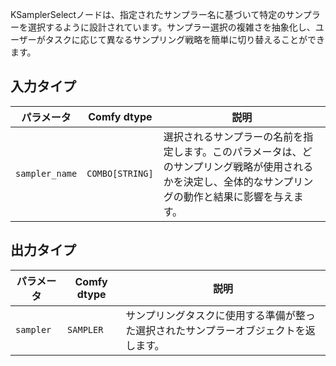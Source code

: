 
KSamplerSelectノードは、指定されたサンプラー名に基づいて特定のサンプラーを選択するように設計されています。サンプラー選択の複雑さを抽象化し、ユーザーがタスクに応じて異なるサンプリング戦略を簡単に切り替えることができます。

## 入力タイプ

| パラメータ         | Comfy dtype | 説明                                                                                      |
|-------------------|-------------|------------------------------------------------------------------------------------------------|
| `sampler_name`    | `COMBO[STRING]` | 選択されるサンプラーの名前を指定します。このパラメータは、どのサンプリング戦略が使用されるかを決定し、全体的なサンプリングの動作と結果に影響を与えます。 |

## 出力タイプ

| パラメータ   | Comfy dtype | 説明                                                                 |
|-------------|-------------|-----------------------------------------------------------------------------|
| `sampler`   | `SAMPLER`   | サンプリングタスクに使用する準備が整った選択されたサンプラーオブジェクトを返します。 |

